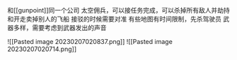 和[[gunpoint]]同一个公司
太空佣兵，可以接任务完成，可以杀掉所有敌人并劫持和开走卖掉别人的飞船
接驳的时候需要对准
有些地图有时间限制，先杀驾驶员
武器多样，需要考虑到武器发出的声音


![[Pasted image 20230207020837.png]]
![[Pasted image 20230207020714.png]]